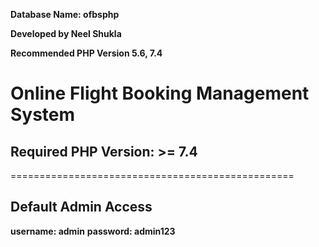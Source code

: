 **Database Name: ofbsphp**

**Developed by Neel Shukla**

**Recommended PHP Version 5.6, 7.4**





# **Online Flight Booking Management System**

## Required PHP Version: >= 7.4


=================================================
## **Default Admin Access**
**username: admin**
**password: admin123**

